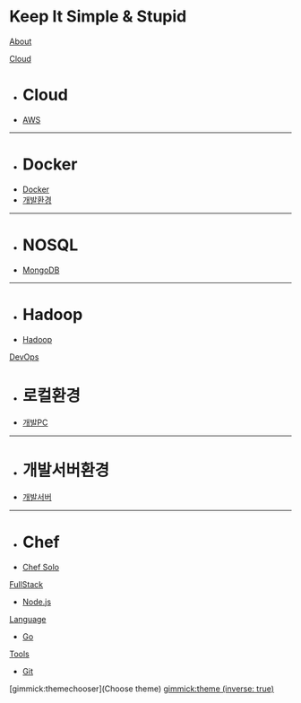 # Keep It Simple & Stupid

[About](about.md)

[Cloud]()

  * # Cloud
  * [AWS](aws.md)
  - - - -
  * # Docker
  * [Docker](docker.md)
  * [개발환경](docker_dev.md)
  - - - -
  * # NOSQL
  * [MongoDB](mongodb.md)
  - - - -
  * # Hadoop
  * [Hadoop](hadoop.md)

[DevOps]()

  * # 로컬환경
  * [개발PC](local.md)
  - - - -
  * # 개발서버환경
  * [개발서버](dev.md)
  - - - -
  * # Chef 
  * [Chef Solo](chef.md)

[FullStack]()

  * [Node.js](nodejs.md)

[Language]()

  * [Go](go.md)

[Tools]()

  * [Git](git.md)

[gimmick:themechooser](Choose theme)
[gimmick:theme (inverse: true)](united)

